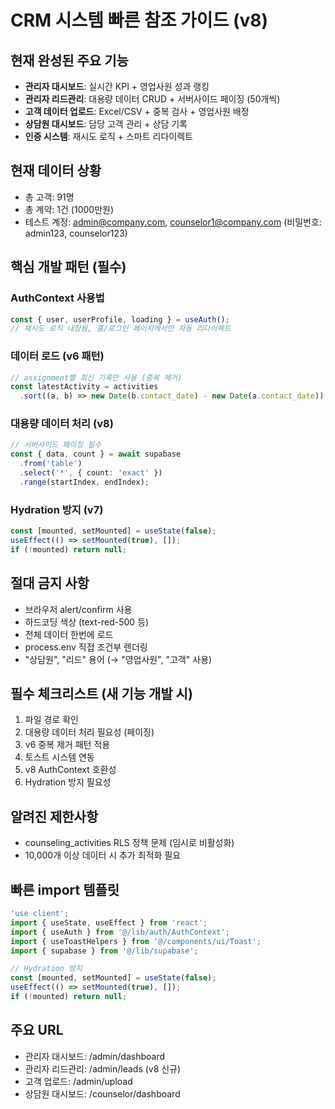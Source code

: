 # CRM 시스템 빠른 참조 가이드 (v8)

## 현재 완성된 주요 기능
- **관리자 대시보드**: 실시간 KPI + 영업사원 성과 랭킹
- **관리자 리드관리**: 대용량 데이터 CRUD + 서버사이드 페이징 (50개씩)
- **고객 데이터 업로드**: Excel/CSV + 중복 검사 + 영업사원 배정
- **상담원 대시보드**: 담당 고객 관리 + 상담 기록
- **인증 시스템**: 재시도 로직 + 스마트 리다이렉트

## 현재 데이터 상황
- 총 고객: 91명
- 총 계약: 1건 (1000만원)
- 테스트 계정: admin@company.com, counselor1@company.com (비밀번호: admin123, counselor123)

## 핵심 개발 패턴 (필수)

### AuthContext 사용법
```typescript
const { user, userProfile, loading } = useAuth();
// 재시도 로직 내장됨, 홈/로그인 페이지에서만 자동 리다이렉트
```

### 데이터 로드 (v6 패턴)
```typescript
// assignment별 최신 기록만 사용 (중복 제거)
const latestActivity = activities
  .sort((a, b) => new Date(b.contact_date) - new Date(a.contact_date))[0];
```

### 대용량 데이터 처리 (v8)
```typescript
// 서버사이드 페이징 필수
const { data, count } = await supabase
  .from('table')
  .select('*', { count: 'exact' })
  .range(startIndex, endIndex);
```

### Hydration 방지 (v7)
```typescript
const [mounted, setMounted] = useState(false);
useEffect(() => setMounted(true), []);
if (!mounted) return null;
```

## 절대 금지 사항
- 브라우저 alert/confirm 사용
- 하드코딩 색상 (text-red-500 등)
- 전체 데이터 한번에 로드
- process.env 직접 조건부 렌더링
- "상담원", "리드" 용어 (→ "영업사원", "고객" 사용)

## 필수 체크리스트 (새 기능 개발 시)
1. 파일 경로 확인
2. 대용량 데이터 처리 필요성 (페이징)
3. v6 중복 제거 패턴 적용
4. 토스트 시스템 연동
5. v8 AuthContext 호환성
6. Hydration 방지 필요성

## 알려진 제한사항
- counseling_activities RLS 정책 문제 (임시로 비활성화)
- 10,000개 이상 데이터 시 추가 최적화 필요

## 빠른 import 템플릿
```typescript
'use client';
import { useState, useEffect } from 'react';
import { useAuth } from '@/lib/auth/AuthContext';
import { useToastHelpers } from '@/components/ui/Toast';
import { supabase } from '@/lib/supabase';

// Hydration 방지
const [mounted, setMounted] = useState(false);
useEffect(() => setMounted(true), []);
if (!mounted) return null;
```

## 주요 URL
- 관리자 대시보드: /admin/dashboard
- 관리자 리드관리: /admin/leads (v8 신규)
- 고객 업로드: /admin/upload
- 상담원 대시보드: /counselor/dashboard